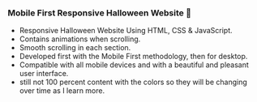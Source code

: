 ### Mobile First Responsive Halloween Website 🎃

- Responsive Halloween Website Using HTML, CSS & JavaScript.
- Contains animations when scrolling.
- Smooth scrolling in each section.
- Developed first with the Mobile First methodology, then for desktop.
- Compatible with all mobile devices and with a beautiful and pleasant user interface.
- still not 100 percent content with the colors so they will be changing over time as I learn more.

